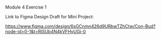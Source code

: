 Module 4 Exercise 1 

Link to Figma Design Draft for Mini Project:

https://www.figma.com/design/6sGCnmn426d9URbwTZhCtw/Con-Bud?node-id=0-1&t=RISUb4N4kVFHyUGj-0 